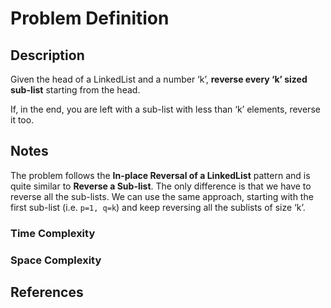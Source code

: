 # Problem Definition

## Description

Given the head of a LinkedList and a number ‘k’, **reverse every ‘k’ sized sub-list** starting from the head.

If, in the end, you are left with a sub-list with less than ‘k’ elements, reverse it too.

## Notes

The problem follows the **In-place Reversal of a LinkedList** pattern and is quite similar to **Reverse a Sub-list**. The only difference is that we have to reverse all the sub-lists. We can use the same approach, starting with the first sub-list (i.e. `p=1, q=k`) and keep reversing all the sublists of size ‘k’.

### Time Complexity

### Space Complexity

## References
